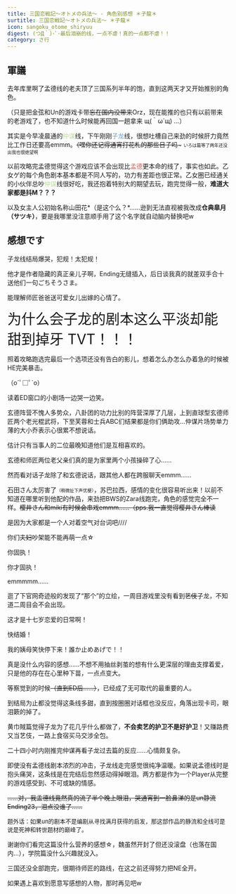 ```yaml
---
title: 三国恋戦記～オトメの兵法～ - 角色别感想 ＊子龍＊
surtitle: 三国恋戦記～オトメの兵法～ ＊子龍＊
icon: sangoku_otome_shiryuu
digest: (つД｀)･ﾟ･最后泪崩的线，一点不虐！真的一点都不虐！！
category: さ行
---
```


## 軍議

去年库里啊了孟德线的老夫顶了三国系列半年的饱，直到这两天才又开始推别的角色。

（只是把金弦和Un的游戏卡带~~忘在国内没带来~~Orz，现在能推的也只有以前带来的老游戏了，也不知道什么时候能再回国一趟拿来 щ(｀ω´щ) ...）

其实是今早凌晨通的<font color="#BDDB9F">仲谋</font>线，下午刚刚<font color="#6C9CD1">子龙</font>线，很想吐槽自己来劲的时候肝力竟然比工作日还要高emmm。~~（嘿你还记得通宵打花札的那些日子吗~~~ <font size="1">いろは篇等了两年还没出我也很绝望啊</font>

以前攻略完孟德觉得这个游戏应该不会出现比<font color="#CE5950">孟德</font>更本命的线了，事实也如此。乙女ゲ的每个角色剧本基本都是不同人写的，功力有差距也很正常。乙女圈已经通关的小伙伴总吵<font color="#BDDB9F">仲谋</font>线很好吃，我还抱着特别大的期望去玩，跑完觉得一般，**难道大家都是抖M？？？**

以及女主人公初始名称山田花*（是这个么？*……逊到无法直视被我改成**仓典皐月（サツキ）**，要是我哪里没注意顺手用了这个名字就自动脑内替换吧w

## 感想です

 子龙线结局爆哭，犯规！太犯规！

他才是作者隐藏的真正亲儿子啊，Ending无缝插入，后日谈我真的就差双手合十送他们一句ごちそうさま。

能理解师匠爸爸送可爱女儿出嫁的心情了。

 <font size="6">为什么会子龙的剧本这么平淡却能甜到掉牙 TVT！！！</font>

照着攻略跑选完最后一个选项还没有告白的影儿，想着怎么办怎么办着急的时候被HE完美暴击。

（o´ﾟ□ﾟ`o）

读着ED窗口的小剧场一边哭一边笑。

玄德阵营不愧人多势众，八卦团的功力比别的阵营深厚了几层，上到直球型玄德师匠两个老光棍武将，下至芙蓉和士兵ABC们结果都是你们俩助攻…仲谋片场势单力薄的大小乔表示心很累不想说话。

估计只有当事人的二位最晚知道他们是互相喜欢的。

玄德和师匠两位老父亲们真的是为家里两个小孩操碎了心……

然而看对话子龙除了和玄德说话，跟其他人都在跨服聊天emmm……

石田さん太厉害了<font size="1">（稍微扯下声优梗）</font>，苏巴拉西，感情的变化很容易听出来！以前不知道在哪里听到他配的作品，来劲把BWS的Zara线跑完，角色的感觉完全不一样。~~樱井さん和miki有时候会串戏emmm……（pps.我一直觉得樱井さん棒读~~

是因为大家都是一个人对着空气对台词吧////



你们~~夫妇~~吵架能不能再萌一点☆

你固执！

你才固执！



emmmmm……

逛了下官网奇迹般的发现了“那个”的立绘，一周目游戏里没有看到~~艺伎~~子龙，不知道二周目会不会出现。

这才是十七岁恋爱的日常啊！

快结婚！

我的姨母笑快停下来！誰か止めあげで！！



真是没什么内容的感想……不想不用抽丝剥茧的想有什么更深层的理由支撑着爱，只是他的存在在心里种下苗，一点点变大。

等察觉到的时候~~（直到ED后……）~~，已经成了无可取代的最重要的人。

到结局为止都没觉得这条线多甜，直到按圈圈对话框也没反应，角落出现卡司，眼泪簌的掉了。



黄巾賊篇觉得子龙为了花几乎什么都做了，**不会卖艺的护卫不是好护卫**！又赚路费又当艺伎，一路上食宿买马交涉全包。

二十四小时内刚推完仲谋再看子龙过去篇的反应……心情颇复杂。

即使没有孟德线剧本浓烈的冲击，子龙线走完感觉很纯净温暖。如果说孟德线时是抱头痛哭，这条线是在完结后忽然感动得掉眼泪。两方都是作为一个Player从完整的游戏感受到、不可或缺的情感。

 ~~……对，我孟德线竟然真的流了半个晚上眼泪，哭通宵到一脸鼻涕的是un静流Ending23，泪点没谁了……~~ 

 <font size="2">题外话：如果un的剧本不是编剧从寻找满月获得的启发，那这部作品的静流和全线可是说是死神和转世题材的巅峰了。</font>



谢谢你们看完这篇没什么营养的感想☆，魏虽然开封了但还没滚盘（也落在国内…），学院篇没什么兴趣就没入。

三国还没全部跑完，很期待师匠的路线，在这之前还得努力把NE全开。

如果遇上喜欢到愿意写感想的人物，那时再见吧w